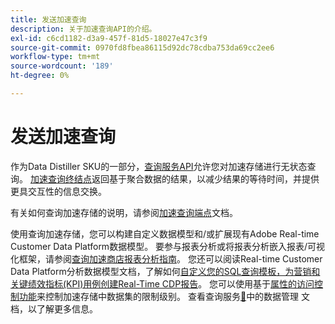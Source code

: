 ```yaml
---
title: 发送加速查询
description: 关于加速查询API的介绍。
exl-id: c6cd1182-d3a9-457f-81d5-18027e47c3f9
source-git-commit: 0970fd8fbea86115d92dc78cdba753da69cc2ee6
workflow-type: tm+mt
source-wordcount: '189'
ht-degree: 0%

---
```


# 发送加速查询

作为Data Distiller SKU的一部分，[查询服务API](https://developer.adobe.com/experience-platform-apis/references/query-service/)允许您对加速存储进行无状态查询。 [加速查询终结点](https://developer.adobe.com/experience-platform-apis/references/query-service/#tag/Accelerated-Queries)返回基于聚合数据的结果，以减少结果的等待时间，并提供更具交互性的信息交换。

有关如何查询加速存储的说明，请参阅[加速查询端点](../../api/accelerated-queries.md)文档。

使用查询加速存储，您可以构建自定义数据模型和/或扩展现有Adobe Real-time Customer Data Platform数据模型。 要参与报表分析或将报表分析嵌入报表/可视化框架，请参阅[查询加速商店报表分析指南](./reporting-insights-data-model.md)。 您还可以阅读Real-time Customer Data Platform分析数据模型文档，了解如何[自定义您的SQL查询模板，为营销和关键绩效指标(KPI)用例创建Real-Time CDP报告](../../../dashboards/data-models/cdp-insights-data-model-b2c.md)。 您可以使用基于[属性的访问控制功能](../../../access-control/abac/overview.md)来控制加速存储中数据集的限制级别。 查看查询服务[&#128279;](../../data-governance/overview.md#create-field-based-access-restrictions-on-accelerated-datasets)中的数据管理
文档，以了解更多信息。
